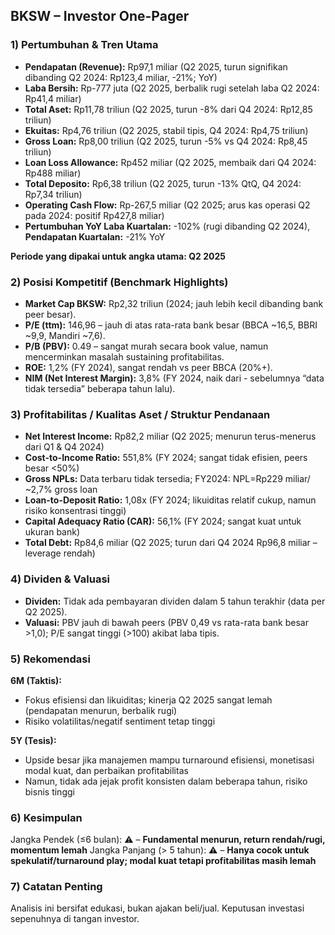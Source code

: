 ## BKSW – Investor One-Pager

### 1) Pertumbuhan & Tren Utama
- **Pendapatan (Revenue):** Rp97,1 miliar (Q2 2025, turun signifikan dibanding Q2 2024: Rp123,4 miliar, -21%; YoY)
- **Laba Bersih:** Rp-777 juta (Q2 2025, berbalik rugi setelah laba Q2 2024: Rp41,4 miliar)
- **Total Aset:** Rp11,78 triliun (Q2 2025, turun -8% dari Q4 2024: Rp12,85 triliun)
- **Ekuitas:** Rp4,76 triliun (Q2 2025, stabil tipis, Q4 2024: Rp4,75 triliun)
- **Gross Loan:** Rp8,00 triliun (Q2 2025, turun -5% vs Q4 2024: Rp8,45 triliun)
- **Loan Loss Allowance:** Rp452 miliar (Q2 2025, membaik dari Q4 2024: Rp488 miliar)
- **Total Deposito:** Rp6,38 triliun (Q2 2025, turun -13% QtQ, Q4 2024: Rp7,34 triliun)
- **Operating Cash Flow:** Rp-267,5 miliar (Q2 2025; arus kas operasi Q2 pada 2024: positif Rp427,8 miliar)
- **Pertumbuhan YoY Laba Kuartalan:** -102% (rugi dibanding Q2 2024), **Pendapatan Kuartalan:** -21% YoY

**Periode yang dipakai untuk angka utama: Q2 2025**

### 2) Posisi Kompetitif (Benchmark Highlights)
- **Market Cap BKSW:** Rp2,32 triliun (2024; jauh lebih kecil dibanding bank peer besar).
- **P/E (ttm):** 146,96 – jauh di atas rata-rata bank besar (BBCA ~16,5, BBRI ~9,9, Mandiri ~7,6).
- **P/B (PBV):** 0.49 – sangat murah secara book value, namun mencerminkan masalah sustaining profitabilitas.
- **ROE:** 1,2% (FY 2024), sangat rendah vs peer BBCA (20%+).
- **NIM (Net Interest Margin):** 3,8% (FY 2024, naik dari - sebelumnya “data tidak tersedia” beberapa tahun lalu).

### 3) Profitabilitas / Kualitas Aset / Struktur Pendanaan
- **Net Interest Income:** Rp82,2 miliar (Q2 2025; menurun terus-menerus dari Q1 & Q4 2024)
- **Cost-to-Income Ratio:** 551,8% (FY 2024; sangat tidak efisien, peers besar <50%)
- **Gross NPLs:** Data terbaru tidak tersedia; FY2024: NPL=Rp229 miliar/ ~2,7% gross loan
- **Loan-to-Deposit Ratio:** 1,08x (FY 2024; likuiditas relatif cukup, namun risiko konsentrasi tinggi)
- **Capital Adequacy Ratio (CAR):** 56,1% (FY 2024; sangat kuat untuk ukuran bank)
- **Total Debt:** Rp84,6 miliar (Q2 2025; turun dari Q4 2024 Rp96,8 miliar – leverage rendah)

### 4) Dividen & Valuasi
- **Dividen:** Tidak ada pembayaran dividen dalam 5 tahun terakhir (data per Q2 2025).
- **Valuasi:** PBV jauh di bawah peers (PBV 0,49 vs rata-rata bank besar >1,0); P/E sangat tinggi (>100) akibat laba tipis.

### 5) Rekomendasi
**6M (Taktis):**
- Fokus efisiensi dan likuiditas; kinerja Q2 2025 sangat lemah (pendapatan menurun, berbalik rugi)
- Risiko volatilitas/negatif sentiment tetap tinggi

**5Y (Tesis):**
- Upside besar jika manajemen mampu turnaround efisiensi, monetisasi modal kuat, dan perbaikan profitabilitas
- Namun, tidak ada jejak profit konsisten dalam beberapa tahun, risiko bisnis tinggi

### 6) Kesimpulan
Jangka Pendek (≤6 bulan): ⚠️ – **Fundamental menurun, return rendah/rugi, momentum lemah**
Jangka Panjang (> 5 tahun): ⚠️ – **Hanya cocok untuk spekulatif/turnaround play; modal kuat tetapi profitabilitas masih lemah**

### 7) Catatan Penting
Analisis ini bersifat edukasi, bukan ajakan beli/jual. Keputusan investasi sepenuhnya di tangan investor.